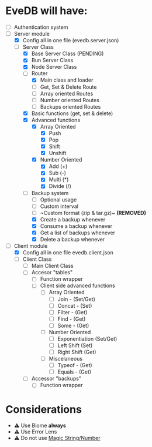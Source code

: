 # EveDB will have:
- [ ] Authentication system
- [ ] Server module
  - [x] Config all in one file (evedb.server.json)
  - [ ] Server Class
    - [x] Base Server Class (PENDING)
    - [x] Bun Server Class
    - [x] Node Server Class
    - [ ] Router
      - [x] Main class and loader
      - [ ] Get, Set & Delete Route
      - [ ] Array oriented Routes
      - [ ] Number oriented Routes
      - [ ] Backups oriented Routes
    - [x] Basic functions (get, set & delete)
    - [x] Advanced functions
      - [x] Array Oriented
        - [x] Push
        - [x] Pop
        - [x] Shift
        - [x] Unshift
      - [x] Number Oriented
        - [x] Add (+)
        - [x] Sub (-)
        - [x] Multi (*)
        - [x] Divide (/)
    - [ ] Backup system
      - [ ] Optional usage
      - [ ] Custom interval
      - [ ] ~Custom format (zip & tar.gz)~ **(REMOVED)**
      - [x] Create a backup whenever
      - [x] Consume a backup whenever
      - [x] Get a list of backups whenever
      - [x] Delete a backup whenever

- [ ] Client module
  - [x] Config all in one file evedb.client.json
  - [ ] Client Class
    - [ ] Main Client Class
    - [ ] Accesor "tables"
      - [ ] Function wrapper
      - [ ] Client side advanced functions
        - [ ] Array Oriented
          - [ ] Join - (Set/Get)
          - [ ] Concat - (Set)
          - [ ] Filter - (Get)
          - [ ] Find - (Get)
          - [ ] Some - (Get)
        - [ ] Number Oriented
          - [ ] Exponentiation (Set/Get)
          - [ ] Left Shift (Set)
          - [ ] Right Shift (Get)
        - [ ] Miscelaneous
          - [ ] Typeof - (Get)
          - [ ] Equals - (Get)
    - [ ] Accessor "backups"
      - [ ] Function wrapper

# Considerations
- ⚠ Use Biome **always**
- ⚠ Use Error Lens
- ⚠ Do not use [Magic String/Number](https://www.youtube.com/watch?v=UrcxotUmThU)